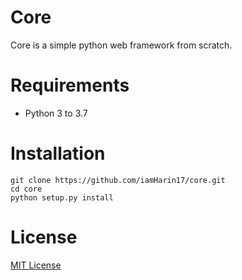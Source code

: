 # Core
Core is a simple python web framework from scratch.

# Requirements
* Python 3 to 3.7

# Installation
```
git clone https://github.com/iamHarin17/core.git
cd core
python setup.py install
```

# License
[MIT License](https://github.com/iamHarin17/core/blob/master/LICENSE)